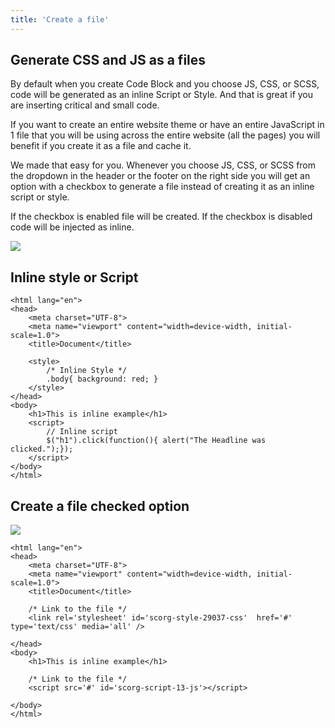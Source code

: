 ```yaml
---
title: 'Create a file'
---
```


## Generate CSS and JS as a files

By default when you create Code Block and you choose JS, CSS, or SCSS, code will be generated as an inline Script or Style. And that is great if you are inserting critical and small code.

If you want to create an entire website theme or have an entire JavaScript in 1 file that you will be using across the entire website (all the pages) you will benefit if you create it as a file and cache it.

We made that easy for you. Whenever you choose JS, CSS, or SCSS from the dropdown in the header or the footer on the right side you will get an option with a checkbox to generate a file instead of creating it as an inline script or style.

If the checkbox is enabled file will be created. If the checkbox is disabled code will be injected as inline.

![](../../img/generate-css-and-js-as-a-files/Screenshot-2021-11-09-at-12.01.32.png)

## Inline style or Script

```
<html lang="en">
<head>
    <meta charset="UTF-8">
    <meta name="viewport" content="width=device-width, initial-scale=1.0">
    <title>Document</title>

    <style>
        /* Inline Style */
        .body{ background: red; }
    </style>
</head>
<body>
    <h1>This is inline example</h1>
    <script>
        // Inline script
        $("h1").click(function(){ alert("The Headline was clicked.");});
    </script>    
</body>
</html>
```

## Create a file checked option

![](../../img/generate-css-and-js-as-a-files/Screenshot-2021-11-09-at-12.01.52.png)

```
<html lang="en">
<head>
    <meta charset="UTF-8">
    <meta name="viewport" content="width=device-width, initial-scale=1.0">
    <title>Document</title>
    
    /* Link to the file */
    <link rel='stylesheet' id='scorg-style-29037-css'  href='#' type='text/css' media='all' />

</head>
<body>
    <h1>This is inline example</h1>
    
    /* Link to the file */
    <script src='#' id='scorg-script-13-js'></script>

</body>
</html>
```